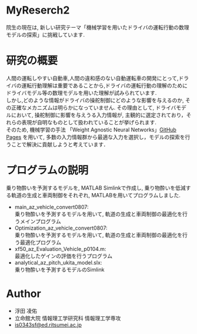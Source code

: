 # MyReserch2

院生の現在は, 新しい研究テーマ「機械学習を用いたドライバの運転行動の数理モデルの探索」に挑戦しています.

# 研究の概要
人間の運転しやすい自動車,人間の違和感のない自動運転車の開発にとって,ドライバの運転行動理解は重要であることから,ドライバの運転行動の理解のためにドライバモデル等の数理モデルを用いた理解が試みられています. <br>
しかし,どのような情報がドライバの操舵制御にどのような影響を与えるのか, その正確なメカニズムは明らかになっていません. その理由として, ドライバモデルにおいて, 操舵制御に影響を与えうる入力情報が, 主観的に選定されており，それらの表現が自明なものとして扱われていることが挙げられます. <br>
そのため, 機械学習の手法 「Weight Agnostic Neural Networks」[GitHub Pages](https://pages.github.com/) を用いて, 多数の入力情報群から最適な入力を選択し，モデルの探索を行うことで解決に貢献しようと考えています．

# プログラムの説明
乗り物酔いを予測するモデルを, MATLAB Simlinkで作成し, 乗り物酔いを低減する軌道の生成と車両制御をそれぞれ, MATLABを用いてプログラムしました. <br>
* main_az_vehicle_convert0807:<br>
乗り物酔いを予測するモデルを用いて, 軌道の生成と車両制御の最適化を行うメインプログラム
* Optimization_az_vehicle_convert0807:<br>
乗り物酔いを予測するモデルを用いて, 軌道の生成と車両制御の最適化を行う最適化プログラム
* xf50_az_Evaluation_Vehicle_p0104.m:<br>
最適化したゲインの評価を行うプログラム
* analytical_az_pitch_ukita_model.slx:<br>
乗り物酔いを予測するモデルのSimlink

# Author
* 浮田 凌佑
* 立命館大院 情報理工学研究科 情報理工学専攻
* is0343sf@ed.ritsumei.ac.jp

